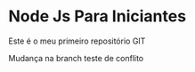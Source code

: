 # Node Js Para Iniciantes

Este é o meu primeiro repositório GIT

Mudança na branch teste de conflito
